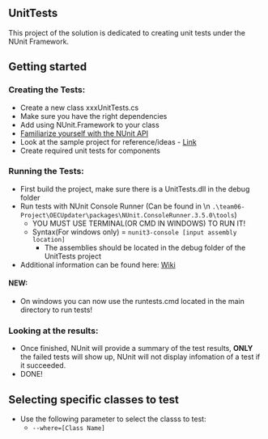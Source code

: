 UnitTests
------

This project of the solution is dedicated to creating unit tests under the NUnit Framework.


Getting started
------
### Creating the Tests:
- Create a new class xxxUnitTests.cs
- Make sure you have the right dependencies
- Add using NUnit.Framework to your class
- [Familiarize yourself with the NUnit API](https://github.com/nunit/docs/wiki)
- Look at the sample project for reference/ideas - [Link](https://github.com/nunit/nunit-csharp-samples/blob/master/)
- Create required unit tests for components

### Running the Tests:
- First build the project, make sure there is a UnitTests.dll in the debug folder
- Run tests with NUnit Console Runner (Can be found in \n
`.\team06-Project\OECUpdater\packages\NUnit.ConsoleRunner.3.5.0\tools`)
  - YOU MUST USE TERMINAL(OR CMD IN WINDOWS) TO RUN IT!
  - Syntax(For windows only) = `nunit3-console [input assembly location]`
    - The assemblies should be located in the debug folder of the UnitTests project
- Additional information can be found here: [Wiki](https://github.com/nunit/docs/wiki/Console-Command-Line)

#### NEW:
- On windows you can now use the runtests.cmd located in the main directory to run tests!

### Looking at the results:
- Once finished, NUnit will provide a summary of the test results, **ONLY** the failed tests will show up, NUnit will not display infomation of a test if it succeeded.
- DONE!

Selecting specific classes to test
-----
- Use the following parameter to select the classs to test:
  - `--where=[Class Name]`
